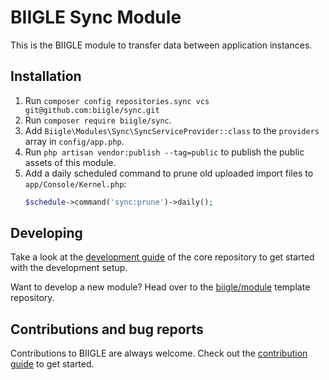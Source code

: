 # BIIGLE Sync Module

This is the BIIGLE module to transfer data between application instances.

## Installation

1. Run `composer config repositories.sync vcs git@github.com:biigle/sync.git`
2. Run `composer require biigle/sync`.
3. Add `Biigle\Modules\Sync\SyncServiceProvider::class` to the `providers` array in `config/app.php`.
4. Run `php artisan vendor:publish --tag=public` to publish the public assets of this module.
5. Add a daily scheduled command to prune old uploaded import files to `app/Console/Kernel.php`:
   ```php
   $schedule->command('sync:prune')->daily();
   ```

## Developing

Take a look at the [development guide](https://github.com/biigle/core/blob/master/DEVELOPING.md) of the core repository to get started with the development setup.

Want to develop a new module? Head over to the [biigle/module](https://github.com/biigle/module) template repository.

## Contributions and bug reports

Contributions to BIIGLE are always welcome. Check out the [contribution guide](https://github.com/biigle/core/blob/master/CONTRIBUTING.md) to get started.
